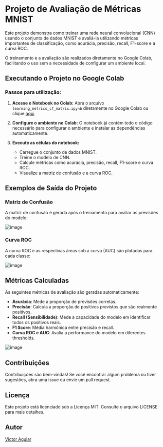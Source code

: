 # Projeto de Avaliação de Métricas MNIST

Este projeto demonstra como treinar uma rede neural convolucional (CNN) usando o conjunto de dados MNIST e avaliá-la utilizando métricas importantes de classificação, como acurácia, precisão, recall, F1-score e a curva ROC.

O treinamento e a avaliação são realizados diretamente no Google Colab, facilitando o uso sem a necessidade de configurar um ambiente local.

## Executando o Projeto no Google Colab

### Passos para utilização:

1. **Acesse o Notebook no Colab:**
   Abra o arquivo `learning_metrics_cf_matrix.ipynb` diretamente no Google Colab ou clique [aqui](https://colab.research.google.com/drive/1w-6x5e5Ek_B6jTAuNjPH47FC5xiPylp9?usp=sharing).

2. **Configure o ambiente no Colab:**
   O notebook já contém todo o código necessário para configurar o ambiente e instalar as dependências automaticamente.

3. **Execute as células do notebook:**
   - Carregue o conjunto de dados MNIST.
   - Treine o modelo de CNN.
   - Calcule métricas como acurácia, precisão, recall, F1-score e curva ROC.
   - Visualize a matriz de confusão e a curva ROC.

## Exemplos de Saída do Projeto

### Matriz de Confusão

A matriz de confusão é gerada após o treinamento para avaliar as previsões do modelo:

![image](https://github.com/user-attachments/assets/1a35b510-f840-4c94-9932-31beae704f38)

### Curva ROC

A curva ROC e as respectivas áreas sob a curva (AUC) são plotadas para cada classe:

![image](https://github.com/user-attachments/assets/2bba1c8c-2af3-46f6-8ad3-cf31ac5daa8a)

## Métricas Calculadas

As seguintes métricas de avaliação são geradas automaticamente:

- **Acurácia**: Mede a proporção de previsões corretas.
- **Precisão**: Calcula a proporção de positivos previstos que são realmente positivos.
- **Recall (Sensibilidade)**: Mede a capacidade do modelo em identificar todos os positivos reais.
- **F1 Score**: Média harmônica entre precisão e recall.
- **Curva ROC e AUC**: Avalia a performance do modelo em diferentes thresholds.

![image](https://github.com/user-attachments/assets/759f8291-2e92-4208-acfe-64351c908353)

## Contribuições

Contribuições são bem-vindas! Se você encontrar algum problema ou tiver sugestões, abra uma issue ou envie um pull request.

## Licença

Este projeto está licenciado sob a Licença MIT. Consulte o arquivo LICENSE para mais detalhes.

## Autor

[Victor Aguiar](https://github.com/v-aguiar)
